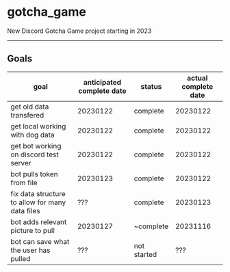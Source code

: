 # gotcha_game

New Discord Gotcha Game project starting in 2023

---

## Goals

| goal | anticipated complete date | status | actual complete date |
| ---- | ------------------------- | ------ | -------------------- |
| get old data transfered | 20230122 | complete | 20230122 |
| get local working with dog data | 20230122 | complete | 20230122 |
| get bot working on discord test server | 20230122 | complete | 20230122 |
| bot pulls token from file | 20230123 | complete | 20230122 |
| fix data structure to allow for many data files | ??? | complete | 20230123 |
| bot adds relevant picture to pull | 20230127 | ~complete | 20231116 |
| bot can save what the user has pulled | ??? | not started | ??? |
